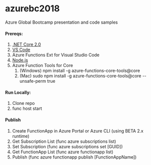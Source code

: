 # azurebc2018
Azure Global Bootcamp presentation and code samples

#### Prereqs:
1. [.NET Core 2.0](https://www.microsoft.com/net/core) 
2. [VS Code](https://code.visualstudio.com/)
3. Azure Functions Ext for Visual Studio Code 
4. [Node.js](https://nodejs.org/en/download/current/)
5. Azure Function Tools for Core 
    1. (Windows) npm install -g azure-functions-core-tools@core
    2. (Mac) sudo npm install -g azure-functions-core-tools@core --unsafe-perm true

#### Run Locally:
1. Clone repo
2. func host start

#### Publish
1. Create FunctionApp in Azure Portal or Azure CLI (using BETA 2.x runtime)
2. Get Subscription List (func azure subscriptions list)
3. Set Subscription (func azure subscriptions set [GUID])
4. Get FunctionApp List (func azure functionapp list)
5. Publish (func azure functionapp publish [FunctionAppName])

